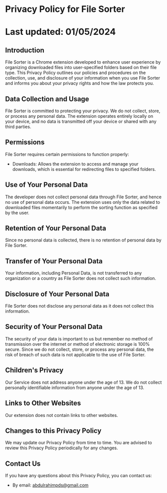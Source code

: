 # Privacy Policy for File Sorter

# Last updated: 01/05/2024

## Introduction
File Sorter is a Chrome extension developed to enhance user experience by organizing downloaded files into user-specified folders based on their file type. This Privacy Policy outlines our policies and procedures on the collection, use, and disclosure of your information when you use File Sorter and informs you about your privacy rights and how the law protects you.

## Data Collection and Usage
File Sorter is committed to protecting your privacy. We do not collect, store, or process any personal data. The extension operates entirely locally on your device, and no data is transmitted off your device or shared with any third parties.

## Permissions
File Sorter requires certain permissions to function properly:

- Downloads: Allows the extension to access and manage your downloads, which is essential for redirecting files to specified folders.

## Use of Your Personal Data
The developer does not collect personal data through File Sorter, and hence no use of personal data occurs. The extension uses only the data related to downloaded files momentarily to perform the sorting function as specified by the user.

## Retention of Your Personal Data
Since no personal data is collected, there is no retention of personal data by File Sorter.

## Transfer of Your Personal Data
Your information, including Personal Data, is not transferred to any organization or a country as File Sorter does not collect such information.

## Disclosure of Your Personal Data
File Sorter does not disclose any personal data as it does not collect this information.

## Security of Your Personal Data
The security of your data is important to us but remember no method of transmission over the internet or method of electronic storage is 100% secure. Since we do not collect, store, or process any personal data, the risk of breach of such data is not applicable to the use of File Sorter.

## Children's Privacy
Our Service does not address anyone under the age of 13. We do not collect personally identifiable information from anyone under the age of 13.

## Links to Other Websites
Our extension does not contain links to other websites.

## Changes to this Privacy Policy
We may update our Privacy Policy from time to time. You are advised to review this Privacy Policy periodically for any changes.

## Contact Us
If you have any questions about this Privacy Policy, you can contact us:

- By email: abdulrahimpds@gmail.com
